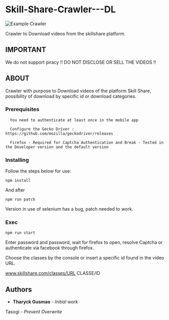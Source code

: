 # Skill-Share-Crawler---DL

![Example Crawler](https://github.com/tharyckgusmao/Skill-Share-Crawler---DL/blob/master/imageexample.jpeg)

Crawler to Download videos from the skillshare platform.

## IMPORTANT

We do not support piracy !! DO NOT DISCLOSE OR SELL THE VIDEOS !!

## ABOUT

Crawler with purpose to Download videos of the platform Skill Share, possibility of download by specific id or download categories.

### Prerequisites

```
  You need to authenticate at least once in the mobile app

  Configure the Gecko Driver : https://github.com/mozilla/geckodriver/releases

  Firefox - Required for Captcha Authentication and Break - Tested in the Developer version and the default version

```

### Installing

Follow the steps below for use:


```
npm install
```

And after

```
npm run patch
```


Version in use of selenium has a bug, patch needed to work.


### Exec

```
npm run start
```

Enter password and password, wait for firefox to open, resolve Captcha or authenticate via facebook through firefox.

Choose the classes by the console or insert a specific id found in the video URL.

www.skillshare.com/classes/URL CLASSE/ID

## Authors

* **Tharyck Gusmao** - *Initial work*

Tasogi - *Prevent Overwrite*
  
